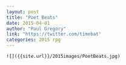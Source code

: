 ```yaml
---
layout: post
title: "Poet Beats"
date: 2015-04-01
author: "Paul Gregory"
link: "https://twitter.com/timebat"
categories: 2015 rpg
---
```

```
![]({{site.url}}/2015images/PoetBeats.jpg)
```
